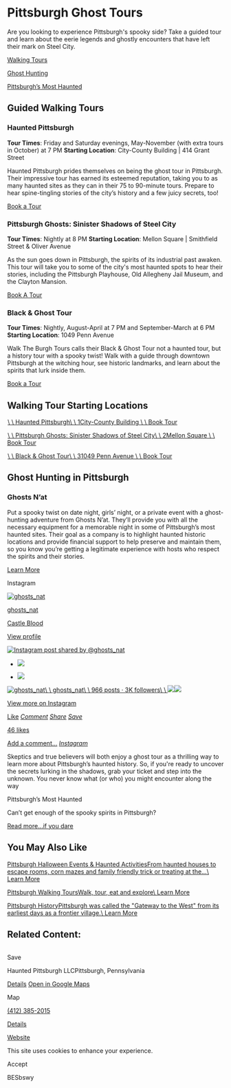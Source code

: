 # Pittsburgh Ghost Tours

Are you looking to experience Pittsburgh's spooky side? Take a guided tour and learn about the eerie legends and ghostly encounters that have left their mark on Steel City.

[Walking Tours](https://www.visitpittsburgh.com/blog/pittsburgh-ghost-tours/#jlwalking-tours)

[Ghost Hunting](https://www.visitpittsburgh.com/blog/pittsburgh-ghost-tours/#jlghost-hunting)

[Pittsburgh’s Most Haunted](https://www.visitpittsburgh.com/blog/pittsburgh-ghost-tours/#jlpittsburghs-most-haunted)

## Guided Walking Tours

### Haunted Pittsburgh

**Tour Times**: Friday and Saturday evenings, May-November (with extra tours in October) at 7 PM **Starting Location**: City-County Building \| 414 Grant Street

Haunted Pittsburgh prides themselves on being the ghost tour in Pittsburgh. Their impressive tour has earned its esteemed reputation, taking you to as many haunted sites as they can in their 75 to 90-minute tours. Prepare to hear spine-tingling stories of the city’s history and a few juicy secrets, too!

[Book a Tour](http://www.hauntedpittsburghtours.com/)

### Pittsburgh Ghosts: Sinister Shadows of Steel City

**Tour Times**: Nightly at 8 PM **Starting Location**: Mellon Square \| Smithfield Street & Oliver Avenue

As the sun goes down in Pittsburgh, the spirits of its industrial past awaken. This tour will take you to some of the city's most haunted spots to hear their stories, including the Pittsburgh Playhouse, Old Allegheny Jail Museum, and the Clayton Mansion.

[Book A Tour](https://pittsburghghosts.com/pittsburgh-ghost-tour/)

### Black & Ghost Tour

**Tour Times**: Nightly, August-April at 7 PM and September-March at 6 PM **Starting Location**: 1049 Penn Avenue

Walk The Burgh Tours calls their Black & Ghost Tour not a haunted tour, but a history tour with a spooky twist! Walk with a guide through downtown Pittsburgh at the witching hour, see historic landmarks, and learn about the spirits that lurk inside them.

[Book a Tour](https://www.walktheburgh.com/)

## Walking Tour Starting Locations

[![Exterior of the City-County Building in Pittsburgh](data:image/svg+xml;charset=utf-8,%3Csvg%20xmlns%3D%27http%3A%2F%2Fwww.w3.org%2F2000%2Fsvg%27%20width%3D%271%27%20height%3D%271%27%20style%3D%27background%3Atransparent%27%2F%3E)\\
\\
Haunted Pittsburgh\\
\\
1City-County Building \\
\\
Book Tour](http://www.hauntedpittsburghtours.com/)

[![Fish-eye view of the fountains and buildings at Mellon Square in Pittsburgh](data:image/svg+xml;charset=utf-8,%3Csvg%20xmlns%3D%27http%3A%2F%2Fwww.w3.org%2F2000%2Fsvg%27%20width%3D%271%27%20height%3D%271%27%20style%3D%27background%3Atransparent%27%2F%3E)\\
\\
Pittsburgh Ghosts: Sinister Shadows of Steel City\\
\\
2Mellon Square \\
\\
Book Tour](https://pittsburghghosts.com/pittsburgh-ghost-tour/)

[![David L. Lawrence Convention Center in Pittsburgh](data:image/svg+xml;charset=utf-8,%3Csvg%20xmlns%3D%27http%3A%2F%2Fwww.w3.org%2F2000%2Fsvg%27%20width%3D%271%27%20height%3D%271%27%20style%3D%27background%3Atransparent%27%2F%3E)\\
\\
Black & Ghost Tour\\
\\
31049 Penn Avenue \\
\\
Book Tour](https://www.walktheburgh.com/)

## Ghost Hunting in Pittsburgh

### Ghosts N’at

Put a spooky twist on date night, girls’ night, or a private event with a ghost-hunting adventure from Ghosts N’at. They’ll provide you with all the necessary equipment for a memorable night in some of Pittsburgh’s most haunted sites. Their goal as a company is to highlight haunted historic locations and provide financial support to help preserve and maintain them, so you know you’re getting a legitimate experience with hosts who respect the spirits and their stories.

[Learn More](https://www.ghostsnat.com/)

Instagram

[![ghosts_nat](https://scontent-lax3-1.cdninstagram.com/v/t51.2885-19/56997709_391652628335217_8429739991260725248_n.jpg?stp=dst-jpg_s150x150_tt6&efg=eyJ2ZW5jb2RlX3RhZyI6InByb2ZpbGVfcGljLmRqYW5nby4xMDgwLmMyIn0&_nc_ht=scontent-lax3-1.cdninstagram.com&_nc_cat=109&_nc_oc=Q6cZ2QGABNwcxcEjYy1B02XsJ3n9gupCFhoo-iJtV1_8Vv35XAP2G8wUeEuGzLHlf1gG3Ko&_nc_ohc=k37RXOSRq18Q7kNvwFms53p&_nc_gid=KyGYyphmWiBTlqa8Ub-rxA&edm=APs17CUBAAAA&ccb=7-5&oh=00_AfdsUC_Sm3aX_NFX2g0DJP9i-t7bUxDf3CVlak7CVbKHFQ&oe=68EB1571&_nc_sid=10d13b)](https://www.instagram.com/ghosts_nat/?utm_source=ig_embed&ig_rid=7a031a46-0285-44ad-a741-0b5c01318e31)

[ghosts\_nat](https://www.instagram.com/ghosts_nat/?utm_source=ig_embed&ig_rid=7a031a46-0285-44ad-a741-0b5c01318e31)

[Castle Blood](https://www.instagram.com/explore/locations/79347998/castle-blood/?utm_source=ig_embed&ig_rid=7a031a46-0285-44ad-a741-0b5c01318e31)

[View profile](https://www.instagram.com/ghosts_nat/?utm_source=ig_embed&ig_rid=7a031a46-0285-44ad-a741-0b5c01318e31)

[![Instagram post shared by @ghosts_nat](https://scontent-lax3-2.cdninstagram.com/v/t51.29350-15/298910361_601870158210834_7148047909579527659_n.jpg?stp=dst-jpg_e35_tt6&_nc_ht=scontent-lax3-2.cdninstagram.com&_nc_cat=106&_nc_oc=Q6cZ2QGABNwcxcEjYy1B02XsJ3n9gupCFhoo-iJtV1_8Vv35XAP2G8wUeEuGzLHlf1gG3Ko&_nc_ohc=g4KTWugz3pUQ7kNvwEJhadL&_nc_gid=KyGYyphmWiBTlqa8Ub-rxA&edm=APs17CUBAAAA&ccb=7-5&oh=00_Afd9AD5KkvfXQaCewqlOMbIp_Nph1PYBtIqu9jBJBBzjpA&oe=68EB0407&_nc_sid=10d13b)](https://www.instagram.com/p/ChLOGGNrKYk/?utm_source=ig_embed&ig_rid=7a031a46-0285-44ad-a741-0b5c01318e31)

- ![](https://scontent-lax3-2.cdninstagram.com/v/t51.29350-15/298910361_601870158210834_7148047909579527659_n.jpg?stp=dst-jpg_e35_tt6&_nc_ht=scontent-lax3-2.cdninstagram.com&_nc_cat=106&_nc_oc=Q6cZ2QGABNwcxcEjYy1B02XsJ3n9gupCFhoo-iJtV1_8Vv35XAP2G8wUeEuGzLHlf1gG3Ko&_nc_ohc=g4KTWugz3pUQ7kNvwEJhadL&_nc_gid=KyGYyphmWiBTlqa8Ub-rxA&edm=APs17CUBAAAA&ccb=7-5&oh=00_Afd9AD5KkvfXQaCewqlOMbIp_Nph1PYBtIqu9jBJBBzjpA&oe=68EB0407&_nc_sid=10d13b)

- ![](https://scontent-lax3-2.cdninstagram.com/v/t51.29350-15/298776297_190927416687606_552326248477726853_n.jpg?stp=dst-jpg_e35_tt6&_nc_ht=scontent-lax3-2.cdninstagram.com&_nc_cat=106&_nc_oc=Q6cZ2QGABNwcxcEjYy1B02XsJ3n9gupCFhoo-iJtV1_8Vv35XAP2G8wUeEuGzLHlf1gG3Ko&_nc_ohc=961Iy5fz4AcQ7kNvwG0JeSZ&_nc_gid=KyGYyphmWiBTlqa8Ub-rxA&edm=APs17CUBAAAA&ccb=7-5&oh=00_Aff-z_pZ8uE-ab5827iYd397ZLq2sT9zwY7dLhqKvgAhug&oe=68EAF77E&_nc_sid=10d13b)


[![ghosts_nat](https://scontent-lax3-1.cdninstagram.com/v/t51.2885-19/56997709_391652628335217_8429739991260725248_n.jpg?stp=dst-jpg_s150x150_tt6&efg=eyJ2ZW5jb2RlX3RhZyI6InByb2ZpbGVfcGljLmRqYW5nby4xMDgwLmMyIn0&_nc_ht=scontent-lax3-1.cdninstagram.com&_nc_cat=109&_nc_oc=Q6cZ2QGABNwcxcEjYy1B02XsJ3n9gupCFhoo-iJtV1_8Vv35XAP2G8wUeEuGzLHlf1gG3Ko&_nc_ohc=k37RXOSRq18Q7kNvwFms53p&_nc_gid=KyGYyphmWiBTlqa8Ub-rxA&edm=APs17CUBAAAA&ccb=7-5&oh=00_AfdsUC_Sm3aX_NFX2g0DJP9i-t7bUxDf3CVlak7CVbKHFQ&oe=68EB1571&_nc_sid=10d13b)\\
\\
ghosts\_nat\\
\\
966 posts · 3K followers\\
\\
![](https://scontent-lax3-1.cdninstagram.com/v/t51.29350-15/316557210_846937116452949_1593309543105468498_n.jpg?stp=dst-jpg_e35_s240x240_tt6&efg=eyJ2ZW5jb2RlX3RhZyI6ImltYWdlX3VybGdlbi4xMDgweDEwODAuc2RyLmYyOTM1MC5kZWZhdWx0X2ltYWdlLmMyIn0&_nc_ht=scontent-lax3-1.cdninstagram.com&_nc_cat=109&_nc_oc=Q6cZ2QGABNwcxcEjYy1B02XsJ3n9gupCFhoo-iJtV1_8Vv35XAP2G8wUeEuGzLHlf1gG3Ko&_nc_ohc=mUzhgvnqHfsQ7kNvwE3fLeI&_nc_gid=KyGYyphmWiBTlqa8Ub-rxA&edm=APs17CUBAAAA&ccb=7-5&oh=00_Afes1D3Hd100LTKY1TaioLeMffLXlxc33QiQAmAVYAf4qA&oe=68EB1D96&_nc_sid=10d13b)![](https://scontent-lax3-2.cdninstagram.com/v/t51.29350-15/315307350_5865950513461039_7450678796527201754_n.jpg?stp=dst-jpg_e35_s240x240_tt6&efg=eyJ2ZW5jb2RlX3RhZyI6ImltYWdlX3VybGdlbi4xMDgweDEwODAuc2RyLmYyOTM1MC5kZWZhdWx0X2ltYWdlLmMyIn0&_nc_ht=scontent-lax3-2.cdninstagram.com&_nc_cat=107&_nc_oc=Q6cZ2QGABNwcxcEjYy1B02XsJ3n9gupCFhoo-iJtV1_8Vv35XAP2G8wUeEuGzLHlf1gG3Ko&_nc_ohc=LKuLfSfAkfQQ7kNvwEvU4fB&_nc_gid=KyGYyphmWiBTlqa8Ub-rxA&edm=APs17CUBAAAA&ccb=7-5&oh=00_AfdzDgQDUIrp1zjs8ECXW0Y3KvFJUwnU2oLCatDEuzyzXQ&oe=68EB0587&_nc_sid=10d13b)](https://www.instagram.com/ghosts_nat/?utm_source=ig_embed&ig_rid=7a031a46-0285-44ad-a741-0b5c01318e31)

[View more on Instagram](https://www.instagram.com/ghosts_nat/?utm_source=ig_embed&ig_rid=7a031a46-0285-44ad-a741-0b5c01318e31)

[Like](https://www.instagram.com/p/ChLOGGNrKYk/?utm_source=ig_embed&ig_rid=7a031a46-0285-44ad-a741-0b5c01318e31) [_Comment_](https://www.instagram.com/p/ChLOGGNrKYk/?utm_source=ig_embed&ig_rid=7a031a46-0285-44ad-a741-0b5c01318e31) [_Share_](https://www.instagram.com/p/ChLOGGNrKYk/?utm_source=ig_embed&ig_rid=7a031a46-0285-44ad-a741-0b5c01318e31) [_Save_](https://www.instagram.com/p/ChLOGGNrKYk/?utm_source=ig_embed&ig_rid=7a031a46-0285-44ad-a741-0b5c01318e31)

[46 likes](https://www.instagram.com/p/ChLOGGNrKYk/?utm_source=ig_embed&ig_rid=7a031a46-0285-44ad-a741-0b5c01318e31)

[Add a comment...](https://www.instagram.com/p/ChLOGGNrKYk/?utm_source=ig_embed&ig_rid=7a031a46-0285-44ad-a741-0b5c01318e31) [_Instagram_](https://www.instagram.com/p/ChLOGGNrKYk/?utm_source=ig_embed&ig_rid=7a031a46-0285-44ad-a741-0b5c01318e31)

Skeptics and true believers will both enjoy a ghost tour as a thrilling way to learn more about Pittsburgh’s haunted history. So, if you're ready to uncover the secrets lurking in the shadows, grab your ticket and step into the unknown. You never know what (or who) you might encounter along the way

Pittsburgh’s Most Haunted





Can’t get enough of the spooky spirits in Pittsburgh?

[Read more...if you dare](https://www.visitpittsburgh.com/blog/haunted-pittsburgh/)

## You May Also Like

[Pittsburgh Halloween Events & Haunted ActivitiesFrom haunted houses to escape rooms, corn mazes and family friendly trick or treating at the…\\
Learn More](https://www.visitpittsburgh.com/events-festivals/halloween-events/)

[Pittsburgh Walking ToursWalk, tour, eat and explore\\
Learn More](https://www.visitpittsburgh.com/blog/pittsburgh-walking-tours/)

[Pittsburgh HistoryPittsburgh was called the "Gateway to the West" from its earliest days as a frontier village.\\
Learn More](https://www.visitpittsburgh.com/things-to-do/arts-culture/history/)

## Related Content:

[![](data:image/svg+xml;charset=utf-8,%3Csvg%20xmlns%3D%27http%3A%2F%2Fwww.w3.org%2F2000%2Fsvg%27%20width%3D%271%27%20height%3D%271%27%20style%3D%27background%3Atransparent%27%2F%3E)](https://www.visitpittsburgh.com/directory/haunted-pittsburgh-llc/)

Save

Haunted Pittsburgh LLCPittsburgh, Pennsylvania

[Details](https://www.visitpittsburgh.com/directory/haunted-pittsburgh-llc/) [Open in Google Maps](http://maps.google.com/?q=Pittsburgh%2C%20Pennsylvania%20%0A)

Map

[(412) 385-2015](tel:+1-412-385-2015)

[Details](https://www.visitpittsburgh.com/directory/haunted-pittsburgh-llc/)

[Website](http://www.hauntedpittsburghtours.com/)

This site uses cookies to enhance your experience.



Accept

BESbswy
